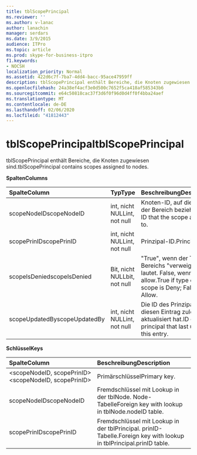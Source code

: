```yaml
---
title: tblScopePrincipal
ms.reviewer: ''
ms.author: v-lanac
author: lanachin
manager: serdars
ms.date: 3/9/2015
audience: ITPro
ms.topic: article
ms.prod: skype-for-business-itpro
f1.keywords:
- NOCSH
localization_priority: Normal
ms.assetid: 422d6c7f-7ba7-4dd4-bacc-95ace47959ff
description: tblScopePrincipal enthält Bereiche, die Knoten zugewiesen sind.
ms.openlocfilehash: 24a38ef4acf3e0d500c7652f5ca418af585343b6
ms.sourcegitcommit: e64c50818cac37f3d6f0f96d0d4ff0f4bba24aef
ms.translationtype: MT
ms.contentlocale: de-DE
ms.lasthandoff: 02/06/2020
ms.locfileid: "41812443"
---
```

# <a name="tblscopeprincipal"></a><span data-ttu-id="b3ba0-103">tblScopePrincipal</span><span class="sxs-lookup"><span data-stu-id="b3ba0-103">tblScopePrincipal</span></span>
 
<span data-ttu-id="b3ba0-104">tblScopePrincipal enthält Bereiche, die Knoten zugewiesen sind.</span><span class="sxs-lookup"><span data-stu-id="b3ba0-104">tblScopePrincipal contains scopes assigned to nodes.</span></span>
  
<span data-ttu-id="b3ba0-105">**Spalten**</span><span class="sxs-lookup"><span data-stu-id="b3ba0-105">**Columns**</span></span>

|<span data-ttu-id="b3ba0-106">**Spalte**</span><span class="sxs-lookup"><span data-stu-id="b3ba0-106">**Column**</span></span>|<span data-ttu-id="b3ba0-107">**Typ**</span><span class="sxs-lookup"><span data-stu-id="b3ba0-107">**Type**</span></span>|<span data-ttu-id="b3ba0-108">**Beschreibung**</span><span class="sxs-lookup"><span data-stu-id="b3ba0-108">**Description**</span></span>|
|:-----|:-----|:-----|
|<span data-ttu-id="b3ba0-109">scopeNodeID</span><span class="sxs-lookup"><span data-stu-id="b3ba0-109">scopeNodeID</span></span>  <br/> |<span data-ttu-id="b3ba0-110">int, nicht NULL</span><span class="sxs-lookup"><span data-stu-id="b3ba0-110">int, not null</span></span>  <br/> |<span data-ttu-id="b3ba0-111">Knoten-ID, auf die sich der Bereich bezieht.</span><span class="sxs-lookup"><span data-stu-id="b3ba0-111">Node ID that the scope applies to.</span></span>  <br/> |
|<span data-ttu-id="b3ba0-112">scopePrinID</span><span class="sxs-lookup"><span data-stu-id="b3ba0-112">scopePrinID</span></span>  <br/> |<span data-ttu-id="b3ba0-113">int, nicht NULL</span><span class="sxs-lookup"><span data-stu-id="b3ba0-113">int, not null</span></span>  <br/> |<span data-ttu-id="b3ba0-114">Prinzipal-ID.</span><span class="sxs-lookup"><span data-stu-id="b3ba0-114">Principal ID.</span></span>  <br/> |
|<span data-ttu-id="b3ba0-115">scopeIsDenied</span><span class="sxs-lookup"><span data-stu-id="b3ba0-115">scopeIsDenied</span></span>  <br/> |<span data-ttu-id="b3ba0-116">Bit, nicht NULL</span><span class="sxs-lookup"><span data-stu-id="b3ba0-116">bit, not null</span></span>  <br/> |<span data-ttu-id="b3ba0-117">"True", wenn der Typ des Bereichs "verweigern" lautet. False, wenn allow.</span><span class="sxs-lookup"><span data-stu-id="b3ba0-117">True if type of scope is Deny; False if Allow.</span></span>  <br/> |
|<span data-ttu-id="b3ba0-118">scopeUpdatedBy</span><span class="sxs-lookup"><span data-stu-id="b3ba0-118">scopeUpdatedBy</span></span>  <br/> |<span data-ttu-id="b3ba0-119">int, nicht NULL</span><span class="sxs-lookup"><span data-stu-id="b3ba0-119">int, not null</span></span>  <br/> |<span data-ttu-id="b3ba0-120">Die ID des Prinzipals, der diesen Eintrag zuletzt aktualisiert hat.</span><span class="sxs-lookup"><span data-stu-id="b3ba0-120">ID of the principal that last updated this entry.</span></span>  <br/> |
   
<span data-ttu-id="b3ba0-121">**Schlüssel**</span><span class="sxs-lookup"><span data-stu-id="b3ba0-121">**Keys**</span></span>

|<span data-ttu-id="b3ba0-122">**Spalte**</span><span class="sxs-lookup"><span data-stu-id="b3ba0-122">**Column**</span></span>|<span data-ttu-id="b3ba0-123">**Beschreibung**</span><span class="sxs-lookup"><span data-stu-id="b3ba0-123">**Description**</span></span>|
|:-----|:-----|
|<span data-ttu-id="b3ba0-124">\<scopeNodeID, scopePrinID\></span><span class="sxs-lookup"><span data-stu-id="b3ba0-124">\<scopeNodeID, scopePrinID\></span></span>  <br/> |<span data-ttu-id="b3ba0-125">Primärschlüssel</span><span class="sxs-lookup"><span data-stu-id="b3ba0-125">Primary key.</span></span>  <br/> |
|<span data-ttu-id="b3ba0-126">scopeNodeID</span><span class="sxs-lookup"><span data-stu-id="b3ba0-126">scopeNodeID</span></span>  <br/> |<span data-ttu-id="b3ba0-127">Fremdschlüssel mit Lookup in der tblNode. Node-Tabelle</span><span class="sxs-lookup"><span data-stu-id="b3ba0-127">Foreign key with lookup in tblNode.nodeID table.</span></span>  <br/> |
|<span data-ttu-id="b3ba0-128">scopePrinID</span><span class="sxs-lookup"><span data-stu-id="b3ba0-128">scopePrinID</span></span>  <br/> |<span data-ttu-id="b3ba0-129">Fremdschlüssel mit Lookup in der tblPrincipal. prinID-Tabelle.</span><span class="sxs-lookup"><span data-stu-id="b3ba0-129">Foreign key with lookup in tblPrincipal.prinID table.</span></span>  <br/> |
   

